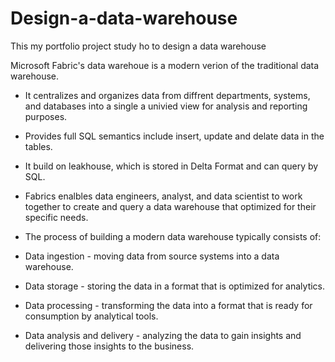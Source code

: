 # Design-a-data-warehouse
This my portfolio project study ho to design a data warehouse

Microsoft Fabric's data warehoue is a modern verion of the traditional data warehouse.

+ It centralizes and organizes data from diffrent departments, systems, and databases into a single a univied view for analysis and reporting purposes.

+ Provides full SQL semantics include insert, update and delate data in the tables.

+ It build on leakhouse, which is stored in Delta Format and can query by SQL.

+ Fabrics enalbles data engineers, analyst, and data scientist to work together to create and query a data warehouse that optimized for their specific needs.

+ The process of building a modern data warehouse typically consists of:

+ Data ingestion - moving data from source systems into a data warehouse.

+ Data storage - storing the data in a format that is optimized for analytics.

+ Data processing - transforming the data into a format that is ready for consumption by analytical tools.

+ Data analysis and delivery - analyzing the data to gain insights and delivering those insights to the business.
